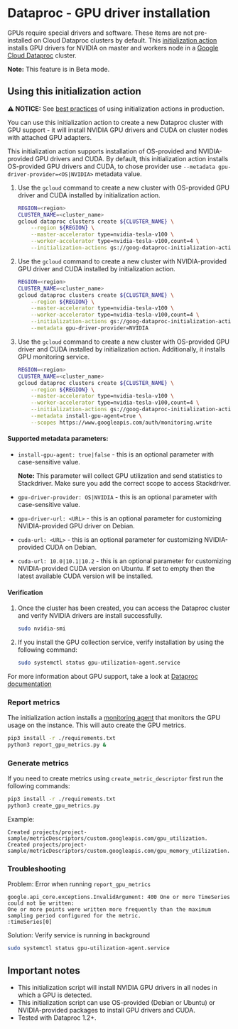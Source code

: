 # Dataproc - GPU driver installation

GPUs require special drivers and software. These items are not pre-installed on
Cloud Dataproc clusters by default. This
[initialization action](https://cloud.google.com/dataproc/init-actions) installs
GPU drivers for NVIDIA on master and workers node in a
[Google Cloud Dataproc](https://cloud.google.com/dataproc) cluster.

**Note:** This feature is in Beta mode.

## Using this initialization action

**:warning: NOTICE:** See
[best practices](/README.md#how-initialization-actions-are-used) of using
initialization actions in production.

You can use this initialization action to create a new Dataproc cluster with GPU
support - it will install NVIDIA GPU drivers and CUDA on cluster nodes with
attached GPU adapters.

This initialization action supports installation of OS-provided and
NVIDIA-provided GPU drivers and CUDA. By default, this initialization action
installs OS-provided GPU drivers and CUDA, to chose provider use `--metadata
gpu-driver-provider=<OS|NVIDIA>` metadata value.

1.  Use the `gcloud` command to create a new cluster with OS-provided GPU driver
    and CUDA installed by initialization action.

    ```bash
    REGION=<region>
    CLUSTER_NAME=<cluster_name>
    gcloud dataproc clusters create ${CLUSTER_NAME} \
        --region ${REGION} \
        --master-accelerator type=nvidia-tesla-v100 \
        --worker-accelerator type=nvidia-tesla-v100,count=4 \
        --initialization-actions gs://goog-dataproc-initialization-actions-${REGION}/gpu/install_gpu_driver.sh
    ```

1.  Use the `gcloud` command to create a new cluster with NVIDIA-provided GPU
    driver and CUDA installed by initialization action.

    ```bash
    REGION=<region>
    CLUSTER_NAME=<cluster_name>
    gcloud dataproc clusters create ${CLUSTER_NAME} \
        --region ${REGION} \
        --master-accelerator type=nvidia-tesla-v100 \
        --worker-accelerator type=nvidia-tesla-v100,count=4 \
        --initialization-actions gs://goog-dataproc-initialization-actions-${REGION}/gpu/install_gpu_driver.sh \
        --metadata gpu-driver-provider=NVIDIA
    ```

1.  Use the `gcloud` command to create a new cluster with OS-provided GPU driver
    and CUDA installed by initialization action. Additionally, it installs GPU
    monitoring service.

    ```bash
    REGION=<region>
    CLUSTER_NAME=<cluster_name>
    gcloud dataproc clusters create ${CLUSTER_NAME} \
        --region ${REGION} \
        --master-accelerator type=nvidia-tesla-v100 \
        --worker-accelerator type=nvidia-tesla-v100,count=4 \
        --initialization-actions gs://goog-dataproc-initialization-actions-${REGION}/gpu/install_gpu_driver.sh \
        --metadata install-gpu-agent=true \
        --scopes https://www.googleapis.com/auth/monitoring.write
    ```

#### Supported metadata parameters:

-   `install-gpu-agent: true|false` - this is an optional parameter with
    case-sensitive value.

    **Note:** This parameter will collect GPU utilization and send statistics to
    Stackdriver. Make sure you add the correct scope to access Stackdriver.

-   `gpu-driver-provider: OS|NVIDIA` - this is an optional parameter with
    case-sensitive value.

-   `gpu-driver-url: <URL>` - this is an optional parameter for customizing
    NVIDIA-provided GPU driver on Debian.

-   `cuda-url: <URL>` - this is an optional parameter for customizing
    NVIDIA-provided CUDA on Debian.

-   `cuda-url: 10.0|10.1|10.2` - this is an optional parameter for customizing
    NVIDIA-provided CUDA version on Ubuntu. If set to empty then the latest
    available CUDA version will be installed.

#### Verification

1.  Once the cluster has been created, you can access the Dataproc cluster and
    verify NVIDIA drivers are install successfully.

    ```bash
    sudo nvidia-smi
    ```

2.  If you install the GPU collection service, verify installation by using the
    following command:

    ```bash
    sudo systemctl status gpu-utilization-agent.service
    ```

For more information about GPU support, take a look at
[Dataproc documentation](https://cloud.google.com/dataproc/docs/concepts/compute/gpus)

### Report metrics

The initialization action installs a
[monitoring agent](https://github.com/GoogleCloudPlatform/ml-on-gcp/tree/master/dlvm/gcp-gpu-utilization-metrics)
that monitors the GPU usage on the instance. This will auto create the GPU
metrics.

```bash
pip3 install -r ./requirements.txt
python3 report_gpu_metrics.py &
```

### Generate metrics

If you need to create metrics using `create_metric_descriptor` first run the
following commands:

```bash
pip3 install -r ./requirements.txt
python3 create_gpu_metrics.py
```

Example:

```
Created projects/project-sample/metricDescriptors/custom.googleapis.com/gpu_utilization.
Created projects/project-sample/metricDescriptors/custom.googleapis.com/gpu_memory_utilization.
```

### Troubleshooting

Problem: Error when running `report_gpu_metrics`

```
google.api_core.exceptions.InvalidArgument: 400 One or more TimeSeries could not be written:
One or more points were written more frequently than the maximum sampling period configured for the metric.
:timeSeries[0]
```

Solution: Verify service is running in background

```bash
sudo systemctl status gpu-utilization-agent.service
```

## Important notes

*   This initialization script will install NVIDIA GPU drivers in all nodes in
    which a GPU is detected.
*   This initialization script can use OS-provided (Debian or Ubuntu) or
    NVIDIA-provided packages to install GPU drivers and CUDA.
*   Tested with Dataproc 1.2+.

